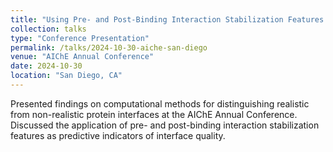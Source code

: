 ```yaml
---
title: "Using Pre- and Post-Binding Interaction Stabilization Features to Identify Non-Realistic Computationally Predicted Protein Interfaces"
collection: talks
type: "Conference Presentation"
permalink: /talks/2024-10-30-aiche-san-diego
venue: "AIChE Annual Conference"
date: 2024-10-30
location: "San Diego, CA"
---
```


Presented findings on computational methods for distinguishing realistic from non-realistic protein interfaces at the AIChE Annual Conference. Discussed the application of pre- and post-binding interaction stabilization features as predictive indicators of interface quality.